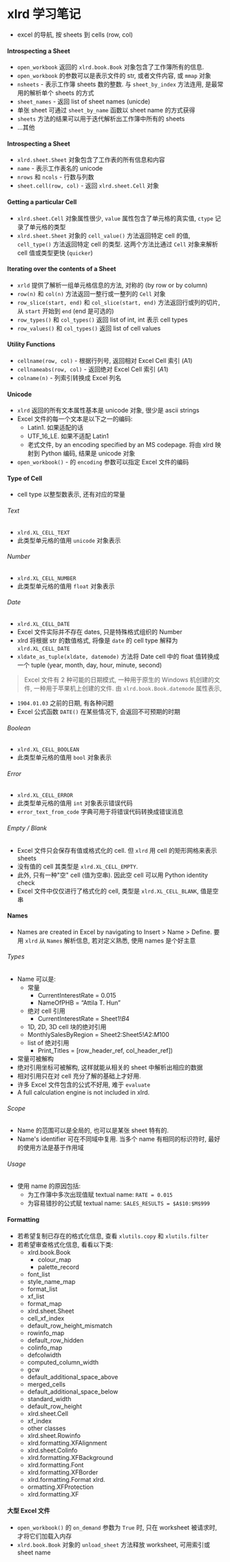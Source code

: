 # xlrd 学习笔记

- excel 的导航, 按 sheets 到 cells (row, col)

#### Introspecting a Sheet

- `open_workbook` 返回的 `xlrd.book.Book` 对象包含了工作簿所有的信息.
- `open_workbook` 的参数可以是表示文件的 str, 或者文件内容, 或 `mmap` 对象
- `nsheets` - 表示工作簿 sheets 数的整数. 与 `sheet_by_index` 方法连用, 是最常用的解析单个 sheets 的方式
- `sheet_names` - 返回 list of sheet names (unicde)
- 单张 sheet 可通过 `sheet_by_name` 函数以 sheet name 的方式获得
- `sheets` 方法的结果可以用于迭代解析出工作簿中所有的 sheets
- ...其他

#### Introspecting a Sheet
- `xlrd.sheet.Sheet` 对象包含了工作表的所有信息和内容
- `name` - 表示工作表名的 unicode
- `nrows` 和 `ncols` - 行数与列数
- `sheet.cell(row, col)` - 返回 `xlrd.sheet.Cell` 对象

#### Getting a particular Cell

- `xlrd.sheet.Cell` 对象属性很少, `value` 属性包含了单元格的真实值, `ctype` 记录了单元格的类型
- `xlrd.sheet.Sheet` 对象的 `cell_value()` 方法返回特定 cell 的值, `cell_type()` 方法返回特定 cell 的类型. 这两个方法比通过 `Cell` 对象来解析 cell 值或类型更快 (`quicker`)

#### Iterating over the contents of a Sheet

- `xrld` 提供了解析一组单元格信息的方法, 对称的 (by row or by column)
- `row(n)` 和 `col(n)` 方法返回一整行或一整列的 `Cell` 对象
- `row_slice(start, end)` 和 `col_slice(start, end)` 方法返回行或列的切片, 从 `start` 开始到 `end` (end 是可选的)
- `row_types()` 和 `col_types()` 返回 list of int, int 表示 cell types
- `row_values()` 和 `col_types()` 返回 list of cell values

#### Utility Functions

- `cellname(row, col)` - 根据行列号, 返回相对 Excel Cell 索引 (A1)
- `cellnameabs(row, col)` - 返回绝对 Excel Cell 索引 ($A$1)
- `colname(n)` - 列索引转换成 Excel 列名

#### Unicode

- `xlrd` 返回的所有文本属性基本是 unicode 对象, 很少是 ascii strings
- Excel 文件的每一个文本是以下之一的编码:
    - Latin1. 如果适配的话
    - UTF_16_LE. 如果不适配 Latin1
    - 老式文件, by an encoding specified by an MS codepage. 将由 xlrd 映射到 Python 编码, 结果是 unicode 对象
- `open_workbook()` - 的 `encoding` 参数可以指定 Excel 文件的编码

#### Type of Cell

- cell type 以整型数表示, 还有对应的常量

###### Text

- `xlrd.XL_CELL_TEXT`
- 此类型单元格的值用 `unicode` 对象表示

###### Number

- `xlrd.XL_CELL_NUMBER`
- 此类型单元格的值用 `float` 对象表示

###### Date

- `xlrd.XL_CELL_DATE`
- Excel 文件实际并不存在 dates, 只是特殊格式组织的 Number
- xlrd 将根据 str 的数值格式, 将像是 `date` 的 cell type 解释为 `xlrd.XL_CELL_DATE`
- `xldate_as_tuple(xldate, datemode)` 方法将 Date cell 中的 float 值转换成一个 tuple (year, month, day, hour, minute, second)

> Excel 文件有 2 种可能的日期模式, 一种用于原生的 Windows 机创建的文件, 一种用于苹果机上创建的文件. 由 `xlrd.book.Book.datemode` 属性表示,
- `1904.01.03` 之前的日期, 有各种问题
- Excel 公式函数 `DATE()` 在某些情况下, 会返回不可预期的时期

###### Boolean

- `xlrd.XL_CELL_BOOLEAN`
- 此类型单元格的值用 `bool` 对象表示

###### Error

- `xlrd.XL_CELL_ERROR`
- 此类型单元格的值用 `int` 对象表示错误代码
- `error_text_from_code` 字典可用于将错误代码转换成错误消息

###### Empty / Blank

- Excel 文件只会保存有值或格式化的 cell. 但 `xlrd` 用 cell 的矩形网格来表示 sheets
- 没有值的 cell 其类型是 `xlrd.XL_CELL_EMPTY`.
- 此外, 只有一种"空" cell (值为空串). 因此空 cell 可以用 Python identity check
- Excel 文件中仅仅进行了格式化的 cell, 类型是 `xlrd.XL_CELL_BLANK`, 值是空串

#### Names

- Names are created in Excel by navigating to Insert > Name > Define. 要用 `xlrd` 从 `Names` 解析信息, 若对定义熟悉, 使用 names 是个好主意

###### Types

- Name 可以是:
    - 常量
        - CurrentInterestRate = 0.015
        -  NameOfPHB = “Attila T. Hun”
    - 绝对 cell 引用
        - CurrentInterestRate = Sheet1!$B$4
    - 1D, 2D, 3D cell 块的绝对引用
	- MonthlySalesByRegion = Sheet2:Sheet5!$A$2:$M$100
    - list of 绝对引用
        - Print_Titles = [row_header_ref, col_header_ref])
- 常量可被解构
- 绝对引用坐标可被解构, 这样就能从相关的 sheet 中解析出相应的数据
- 相对引用只在对 cell 充分了解的基础上才好用.
- 许多 Excel 文件包含的公式不好用, 难于 `evaluate`
- A full calculation engine is not included in xlrd.

###### Scope

- Name 的范围可以是全局的, 也可以是某张 sheet 特有的.
- Name's identifier 可在不同域中复用. 当多个 name 有相同的标识符时, 最好的使用方法是基于作用域

###### Usage

- 使用 name 的原因包括:
    - 为工作簿中多次出现值赋 textual name: `RATE = 0.015`
    - 为容易错抄的公式赋 textual name: `SALES_RESULTS = $A$10:$M$999`

#### Formatting

- 若希望复制已存在的格式化信息, 查看 `xlutils.copy` 和 `xlutils.filter`
- 若希望审查格式化信息, 看看以下类:
    - xlrd.book.Book
    	- colour_map
        - palette_record
	- font_list
	- style_name_map
 	- format_list
	- xf_list
	- format_map
    - xlrd.sheet.Sheet
	- cell_xf_index
	- default_row_height_mismatch
	- rowinfo_map
	- default_row_hidden
	- colinfo_map
	- defcolwidth
	- computed_column_width
	- gcw
	- default_additional_space_above
 	- merged_cells
	- default_additional_space_below
 	- standard_width
	- default_row_height
    - xlrd.sheet.Cell
	- xf_index
    - other classes
	- xlrd.sheet.Rowinfo
	- xlrd.formatting.XFAlignment
	- xlrd.sheet.Colinfo
	- xlrd.formatting.XFBackground
	- xlrd.formatting.Font
	- xlrd.formatting.XFBorder
	- xlrd.formatting.Format xlrd.
	- ormatting.XFProtection
	- xlrd.formatting.XF

#### 大型 Excel 文件

- `open_workbook()` 的 `on_demand` 参数为 `True` 时, 只在 worksheet 被请求时, 才将它们加载入内存
- `xlrd.book.Book` 对象的 `unload_sheet` 方法释放 worksheet, 可用索引或 sheet name
